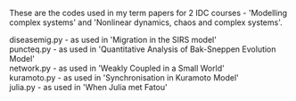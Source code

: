 These are the codes used in my term papers for 2 IDC courses - 'Modelling complex systems' and 'Nonlinear dynamics, chaos and complex systems'.    

diseasemig.py - as used in 'Migration in the SIRS model'     
puncteq.py - as used in 'Quantitative Analysis of Bak-Sneppen Evolution Model'     
network.py - as used in 'Weakly Coupled in a Small World'     
kuramoto.py - as used in 'Synchronisation in Kuramoto Model'     
julia.py - as used in 'When Julia met Fatou'    
